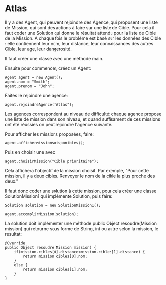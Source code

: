 # Atlas

Il y a des Agent, qui peuvent rejoindre des Agence, qui proposent une liste de Mission, qui sont des actions à faire sur une liste de Cible. Pour cela il faut coder une Solution qui donne le résultat attendu pour la liste de Cible de la Mission. A chaque fois le problème est basé sur les données des Cible : elle contiennent leur nom, leur distance, leur connaissances des autres Cible, leur age, leur dangerosité.


Il faut créer une classe avec une méthode main.

Ensuite pour commencer, créez un Agent:
```
Agent agent = new Agent();
agent.nom = "Smith";
agent.prenom = "John";
```

Faites le rejoindre une agence:
```
agent.rejoindreAgence("Atlas");
```
Les agences correspondent au niveau de difficulté: chaque agence propose une liste de mission dans son niveau, et quand suffisament de ces missions ont été réussies on peut rejoindre l'agence suivante.

Pour afficher les missions proposées, faire:
```
agent.afficherMissionsDisponibles();
```

Puis en choisir une avec 
```
agent.choisirMission("Cible prioritaire");
```

Cela affichera l'objectif de la mission choisit. Par exemple, "Pour cette mission, il y a deux cibles. Renvoyer le nom de la cible la plus proche des deux."

Il faut donc coder une solution à cette mission, pour cela créer une classe SolutionMission1 qui implémente Solution, puis faire:

    Solution solution = new SolutionMission1();

    agent.accomplirMission(solution);
    
La solution doit implémenter une méthode public Object resoudre(Mission mission) qui retourne sous forme de String, int ou autre selon la mission, le resultat:

	@Override
	public Object resoudre(Mission mission) {
		if(mission.cibles[0].distance<mission.cibles[1].distance) {
			return mission.cibles[0].nom;
		}
		else {
			return mission.cibles[1].nom;
		}
	}

